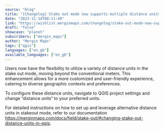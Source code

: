 ```yaml
---
source: "blog"
title: "[Changelog] Stake out mode now supports multiple distance units"
date: "2023-11-14T08:11:49"
link: "https://wishlist.merginmaps.com/changelog/stake-out-mode-now-supports-multiple-distance-units?utm_source=qgis"
draft: "false"
showcase: "planet"
subscribers: ["mergin_maps"]
author: "Mergin Maps"
tags: ["qgis"]
languages: ["en_gb"]
available_languages: ["en_gb"]
---
```


<p>Users now have the flexibility to utilize a variety of distance units in the stake out mode, moving beyond the conventional meters. This enhancement allows for a more customized and user-friendly experience, catering to diverse geographic contexts and preferences. </p><p>To configure these distance units, navigate to QGIS project settings and change “distance units“ to your preferred units.  </p><p>For detailed instructions on how to set up and leverage alternative distance units in stakeout mode, refer to our documentation <a href="https://merginmaps.com/docs/field/stake-out/#changing-stake-out-distance-units-in-qgis" rel="noopener noreferrer nofollow" target="_blank">https://merginmaps.com/docs/field/stake-out/#changing-stake-out-distance-units-in-qgis</a>.</p>
